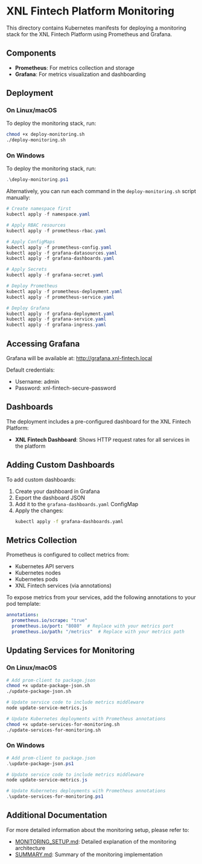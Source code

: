# XNL Fintech Platform Monitoring

This directory contains Kubernetes manifests for deploying a monitoring stack for the XNL Fintech Platform using Prometheus and Grafana.

## Components

- **Prometheus**: For metrics collection and storage
- **Grafana**: For metrics visualization and dashboarding

## Deployment

### On Linux/macOS

To deploy the monitoring stack, run:

```bash
chmod +x deploy-monitoring.sh
./deploy-monitoring.sh
```

### On Windows

To deploy the monitoring stack, run:

```powershell
.\deploy-monitoring.ps1
```

Alternatively, you can run each command in the `deploy-monitoring.sh` script manually:

```powershell
# Create namespace first
kubectl apply -f namespace.yaml

# Apply RBAC resources
kubectl apply -f prometheus-rbac.yaml

# Apply ConfigMaps
kubectl apply -f prometheus-config.yaml
kubectl apply -f grafana-datasources.yaml
kubectl apply -f grafana-dashboards.yaml

# Apply Secrets
kubectl apply -f grafana-secret.yaml

# Deploy Prometheus
kubectl apply -f prometheus-deployment.yaml
kubectl apply -f prometheus-service.yaml

# Deploy Grafana
kubectl apply -f grafana-deployment.yaml
kubectl apply -f grafana-service.yaml
kubectl apply -f grafana-ingress.yaml
```

## Accessing Grafana

Grafana will be available at: http://grafana.xnl-fintech.local

Default credentials:
- Username: admin
- Password: xnl-fintech-secure-password

## Dashboards

The deployment includes a pre-configured dashboard for the XNL Fintech Platform:

- **XNL Fintech Dashboard**: Shows HTTP request rates for all services in the platform

## Adding Custom Dashboards

To add custom dashboards:

1. Create your dashboard in Grafana
2. Export the dashboard JSON
3. Add it to the `grafana-dashboards.yaml` ConfigMap
4. Apply the changes:
   ```bash
   kubectl apply -f grafana-dashboards.yaml
   ```

## Metrics Collection

Prometheus is configured to collect metrics from:

- Kubernetes API servers
- Kubernetes nodes
- Kubernetes pods
- XNL Fintech services (via annotations)

To expose metrics from your services, add the following annotations to your pod template:

```yaml
annotations:
  prometheus.io/scrape: "true"
  prometheus.io/port: "8080"  # Replace with your metrics port
  prometheus.io/path: "/metrics"  # Replace with your metrics path
```

## Updating Services for Monitoring

### On Linux/macOS

```bash
# Add prom-client to package.json
chmod +x update-package-json.sh
./update-package-json.sh

# Update service code to include metrics middleware
node update-service-metrics.js

# Update Kubernetes deployments with Prometheus annotations
chmod +x update-services-for-monitoring.sh
./update-services-for-monitoring.sh
```

### On Windows

```powershell
# Add prom-client to package.json
.\update-package-json.ps1

# Update service code to include metrics middleware
node update-service-metrics.js

# Update Kubernetes deployments with Prometheus annotations
.\update-services-for-monitoring.ps1
```

## Additional Documentation

For more detailed information about the monitoring setup, please refer to:

- [MONITORING_SETUP.md](MONITORING_SETUP.md): Detailed explanation of the monitoring architecture
- [SUMMARY.md](SUMMARY.md): Summary of the monitoring implementation 